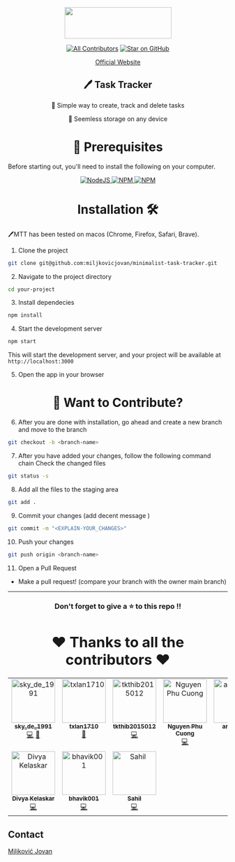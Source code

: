 <div align="center">
<img width="245" height="72" src="https://github.com/miljkovicjovan/minimalist-task-tracker/assets/77690201/768bb45e-0488-48d2-8ce0-9f1bee620aff"/>
  
[![All Contributors](https://img.shields.io/github/all-contributors/miljkovicjovan/minimalist-task-tracker?color=ee8449&style=flat-square)](#contributors)
[![Star on GitHub](https://img.shields.io/github/stars/miljkovicjovan/minimalist-task-tracker.svg?style=social)](https://github.com/miljkovicjovan/minimalist-task-tracker/stargazers)

[Official Website](https://minimalist-task-tracker.netlify.app)

## 🖊️ Task Tracker

📣 Simple way to create, track and delete tasks

📣 Seemless storage on any device
</div>


<div align="center"><h1>🧾 Prerequisites</h1></div>

Before starting out, you'll need to install the following on your computer.

<div style="text-align: center;">

  <a href="https://nodejs.org/en/download/">
    <img src="https://img.shields.io/badge/node.js-6DA55F?style=for-the-badge&logo=node.js&logoColor=white" alt="NodeJS" />
  </a>
  
  <a href="https://www.npmjs.com/">
    <img src="https://img.shields.io/badge/NPM-%23000000.svg?style=for-the-badge&logo=npm&logoColor=white" alt="NPM" />
  </a>
  
  <a href="https://git-scm.com/book/en/v2/Getting-Started-Installing-Git">
    <img src="https://img.shields.io/badge/GIT-E44C30?style=for-the-badge&logo=git&logoColor=white" alt="NPM" />
  </a>
  
</div>


<div align="center"><h1> Installation 🛠️</h1></div>

🖊️MTT has been tested on macos (Chrome, Firefox, Safari, Brave).

1. Clone the project

```bash
git clone git@github.com:miljkovicjovan/minimalist-task-tracker.git
```

2. Navigate to the project directory

```bash
cd your-project
```

3. Install dependecies

```bash
npm install
```

4. Start the development server

```bash
npm start
```
This will start the development server, and your project will be available at `http://localhost:3000`

5. Open the app in your browser

<div align="center"><h1>💈 Want to Contribute?</h1></div>

6. After you are done with installation, go ahead and create a new branch and move to the branch

```sh
git checkout -b <branch-name>
```

7. After you have added your changes, follow the following command chain
   Check the changed files

```sh
git status -s
```

8. Add all the files to the staging area

```sh
git add .
```

9. Commit your changes (add decent message )

```sh
git commit -m "<EXPLAIN-YOUR_CHANGES>"
```

10. Push your changes

```sh
git push origin <branch-name>
```

11. Open a Pull Request

- Make a pull request! (compare your branch with the owner main branch)

---
<a name="contributors"></a>
<h3 align="center"> Don't forget to give a ⭐ to this repo !!
<div align="center"><h1>❤️ Thanks to all the contributors ❤️</h1></div>

<!-- ALL-CONTRIBUTORS-LIST:START - Do not remove or modify this section -->
<!-- prettier-ignore-start -->
<!-- markdownlint-disable -->
<table>
  <tbody>
    <tr>
      <td align="center" valign="top" width="14.28%"><a href="https://github.com/Sky-De"><img src="https://avatars.githubusercontent.com/u/79264045?v=4?s=100" width="100px;" alt="sky_de_1991"/><br /><sub><b>sky_de_1991</b></sub></a><br /><a href="https://github.com/miljkovicjovan/minimalist-task-tracker/commits?author=Sky-De" title="Code">💻</a> <a href="https://github.com/miljkovicjovan/minimalist-task-tracker/issues?q=author%3ASky-De" title="Bug reports">🐛</a></td>
      <td align="center" valign="top" width="14.28%"><a href="https://github.com/txlan1710"><img src="https://avatars.githubusercontent.com/u/128203119?v=4?s=100" width="100px;" alt="txlan1710"/><br /><sub><b>txlan1710</b></sub></a><br /><a href="https://github.com/miljkovicjovan/minimalist-task-tracker/commits?author=txlan1710" title="Documentation">📖</a></td>
      <td align="center" valign="top" width="14.28%"><a href="https://github.com/tkthib2015012"><img src="https://avatars.githubusercontent.com/u/146736127?v=4?s=100" width="100px;" alt="tkthib2015012"/><br /><sub><b>tkthib2015012</b></sub></a><br /><a href="https://github.com/miljkovicjovan/minimalist-task-tracker/commits?author=tkthib2015012" title="Code">💻</a></td>
      <td align="center" valign="top" width="14.28%"><a href="https://github.com/LittleCuong"><img src="https://avatars.githubusercontent.com/u/91473760?v=4?s=100" width="100px;" alt="Nguyen Phu Cuong"/><br /><sub><b>Nguyen Phu Cuong</b></sub></a><br /><a href="https://github.com/miljkovicjovan/minimalist-task-tracker/commits?author=LittleCuong" title="Code">💻</a></td>
      <td align="center" valign="top" width="14.28%"><a href="https://github.com/anhlee66"><img src="https://avatars.githubusercontent.com/u/125440141?v=4?s=100" width="100px;" alt="anhlee66"/><br /><sub><b>anhlee66</b></sub></a><br /><a href="https://github.com/miljkovicjovan/minimalist-task-tracker/issues?q=author%3Aanhlee66" title="Bug reports">🐛</a></td>
      <td align="center" valign="top" width="14.28%"><a href="https://github.com/bidzy1617"><img src="https://avatars.githubusercontent.com/u/105366189?v=4?s=100" width="100px;" alt="bidzy1617"/><br /><sub><b>bidzy1617</b></sub></a><br /><a href="https://github.com/miljkovicjovan/minimalist-task-tracker/issues?q=author%3Abidzy1617" title="Bug reports">🐛</a></td>
      <td align="center" valign="top" width="14.28%"><a href="https://github.com/IrfanSalim"><img src="https://avatars.githubusercontent.com/u/109443065?v=4?s=100" width="100px;" alt="Md Irfan Salim"/><br /><sub><b>Md Irfan Salim</b></sub></a><br /><a href="https://github.com/miljkovicjovan/minimalist-task-tracker/commits?author=IrfanSalim" title="Code">💻</a></td>
    </tr>
    <tr>
      <td align="center" valign="top" width="14.28%"><a href="https://bio.link/divya"><img src="https://avatars.githubusercontent.com/u/56636487?v=4?s=100" width="100px;" alt="Divya Kelaskar"/><br /><sub><b>Divya Kelaskar</b></sub></a><br /><a href="https://github.com/miljkovicjovan/minimalist-task-tracker/commits?author=divyakelaskar" title="Code">💻</a></td>
      <td align="center" valign="top" width="14.28%"><a href="https://github.com/bhavik001"><img src="https://avatars.githubusercontent.com/u/95668553?v=4?s=100" width="100px;" alt="bhavik001"/><br /><sub><b>bhavik001</b></sub></a><br /><a href="https://github.com/miljkovicjovan/minimalist-task-tracker/commits?author=bhavik001" title="Code">💻</a></td>
      <td align="center" valign="top" width="14.28%"><a href="https://neuronize.dev"><img src="https://avatars.githubusercontent.com/u/46224156?v=4?s=100" width="100px;" alt="Sahil"/><br /><sub><b>Sahil</b></sub></a><br /><a href="https://github.com/miljkovicjovan/minimalist-task-tracker/commits?author=dotslashbit" title="Code">💻</a></td>
    </tr>
  </tbody>
</table>

<!-- markdownlint-restore -->
<!-- prettier-ignore-end -->

<!-- ALL-CONTRIBUTORS-LIST:END -->

## Contact
[Miljković Jovan](https://github.com/miljkovicjovan)

#
